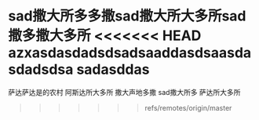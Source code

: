 sad撒大所多多撒sad撒大所大多所sad撒多撒大多所
<<<<<<< HEAD
azxasdasdadsdsadsaaddasdsaasdasdadsdsa
sadasddas
=======
萨达萨达是的农村
阿斯达所大多所
撒大声地多撒
sad撒大所多
萨达所大多所
>>>>>>> refs/remotes/origin/master
